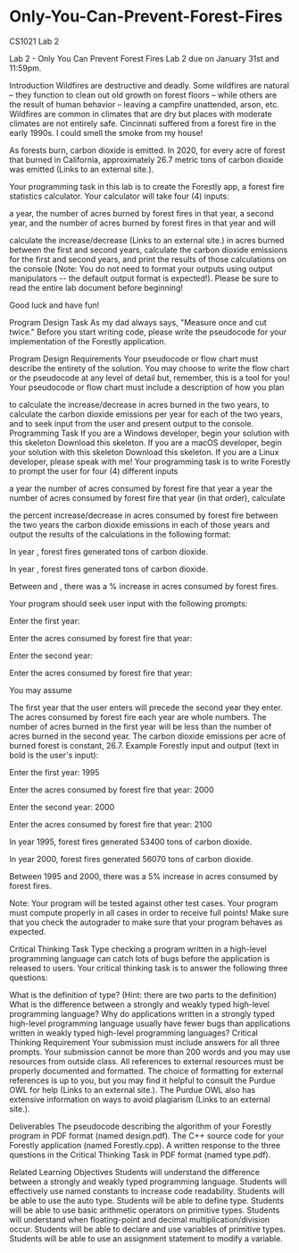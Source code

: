 # Only-You-Can-Prevent-Forest-Fires
CS1021 Lab 2

Lab 2 - Only You Can Prevent Forest Fires
Lab 2 due on January 31st and 11:59pm.

Introduction
Wildfires are destructive and deadly. Some wildfires are natural – they function to clean out old growth on forest floors – while others are the result of human behavior – leaving a campfire unattended, arson, etc. Wildfires are common in climates that are dry but places with moderate climates are not entirely safe. Cincinnati suffered from a forest fire in the early 1990s. I could smell the smoke from my house!

As forests burn, carbon dioxide is emitted. In 2020, for every acre of forest that burned in California, approximately 26.7 metric tons of carbon dioxide was emitted (Links to an external site.).

Your programming task in this lab is to create the Forestly app, a forest fire statistics calculator. Your calculator will take four (4) inputs:

a year,
the number of acres burned by forest fires in that year,
a second year, and
the number of acres burned by forest fires in that year
and will

calculate the increase/decrease (Links to an external site.) in acres burned between the first and second years,
calculate the carbon dioxide emissions for the first and second years, and
print the results of those calculations on the console (Note: You do not need to format your outputs using output manipulators -- the default output format is expected!).
Please be sure to read the entire lab document before beginning!

Good luck and have fun!

 

Program Design Task
As my dad always says, "Measure once and cut twice." Before you start writing code, please write the pseudocode for your implementation of the Forestly application.

Program Design Requirements
Your pseudocode or flow chart must describe the entirety of the solution. You may choose to write the flow chart or the pseudocode at any level of detail but, remember, this is a tool for you! Your pseudocode or flow chart must include a description of how you plan

to calculate the increase/decrease in acres burned in the two years,
to calculate the carbon dioxide emissions per year for each of the two years, and
to seek input from the user and present output to the console.
Programming Task
If you are a Windows developer, begin your solution with this skeleton  Download this skeleton. If you are a macOS developer, begin your solution with this skeleton  Download this skeleton. If you are a Linux developer, please speak with me! Your programming task is to write Forestly to prompt the user for four (4) different inputs

a year
the number of acres consumed by forest fire that year
a year
the number of acres consumed by forest fire that year
(in that order), calculate

the percent increase/decrease in acres consumed by forest fire between the two years
the carbon dioxide emissions in each of those years
and output the results of the calculations in the following format:

In year <first year entered>, forest fires generated <result of calculation> tons of carbon dioxide.

In year <second year entered>, forest fires generated <result of calculation> tons of carbon dioxide.

Between <first year entered> and <second year entered>, there was a <result of calculation>% increase in acres consumed by forest fires.

Your program should seek user input with the following prompts:

Enter the first year:

Enter the acres consumed by forest fire that year:

Enter the second year:

Enter the acres consumed by forest fire that year:

You may assume

The first year that the user enters will precede the second year they enter.
The acres consumed by forest fire each year are whole numbers.
The number of acres burned in the first year will be less than the number of acres burned in the second year.
The carbon dioxide emissions per acre of burned forest is constant, 26.7.
Example Forestly input and output (text in bold is the user's input):

Enter the first year: 1995

Enter the acres consumed by forest fire that year: 2000

Enter the second year: 2000

Enter the acres consumed by forest fire that year: 2100

In year 1995, forest fires generated 53400 tons of carbon dioxide.

In year 2000, forest fires generated 56070 tons of carbon dioxide.

Between 1995 and 2000, there was a 5% increase in acres consumed by forest fires.

Note: Your program will be tested against other test cases. Your program must compute properly in all cases in order to receive full points! Make sure that you check the autograder to make sure that your program behaves as expected.

Critical Thinking Task
Type checking a program written in a high-level programming language can catch lots of bugs before the application is released to users. Your critical thinking task is to answer the following three questions:

What is the definition of type? (Hint: there are two parts to the definition)
What is the difference between a strongly and weakly typed high-level programming language?
Why do applications written in a strongly typed high-level programming language usually have fewer bugs than applications written in weakly typed high-level programming languages?
Critical Thinking Requirement
Your submission must include answers for all three prompts. Your submission cannot be more than 200 words and you may use resources from outside class. All references to external resources must be properly documented and formatted. The choice of formatting for external references is up to you, but you may find it helpful to consult the Purdue OWL for help (Links to an external site.). The Purdue OWL also has extensive information on ways to avoid plagiarism (Links to an external site.).

Deliverables
The pseudocode describing the algorithm of your Forestly program in PDF format (named design.pdf).
The C++ source code for your Forestly application (named Forestly.cpp).
A written response to the three questions in the Critical Thinking Task in PDF format (named type.pdf).

Related Learning Objectives
Students will understand the difference between a strongly and weakly typed programming language.
Students will effectively use named constants to increase code readability.
Students will be able to use the auto type.
Students will be able to define type.
Students will be able to use basic arithmetic operators on primitive types.
Students will understand when floating-point and decimal multiplication/division occur.
Students will be able to declare and use variables of primitive types.
Students will be able to use an assignment statement to modify a variable.
